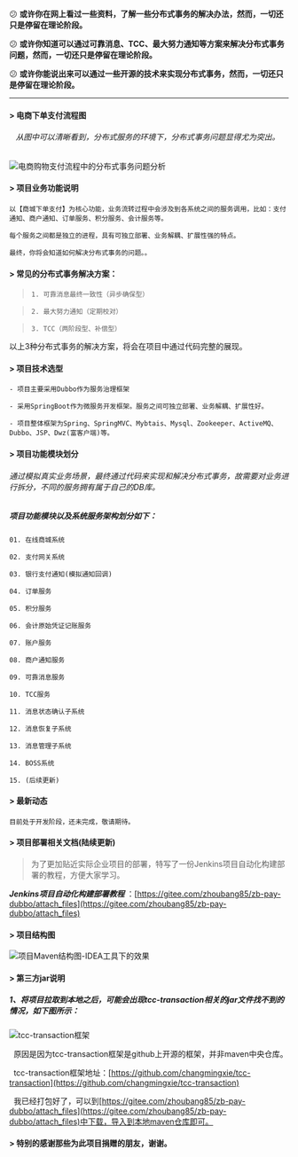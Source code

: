 

:confused: **或许你在网上看过一些资料，了解一些分布式事务的解决办法，然而，一切还只是停留在理论阶段。** 

:confused: **或许你知道可以通过可靠消息、TCC、最大努力通知等方案来解决分布式事务问题，然而，一切还只是停留在理论阶段。** 

:confused: **或许你能说出来可以通过一些开源的技术来实现分布式事务，然而，一切还只是停留在理论阶段。** 


---

#### > 电商下单支付流程图
###### &nbsp;&nbsp;&nbsp;从图中可以清晰看到，分布式服务的环境下，分布式事务问题显得尤为突出。


![电商购物支付流程中的分布式事务问题分析](https://gitee.com/uploads/images/2017/1020/001517_8fac1a97_341760.png "电商购物支付流程中的分布式事务问题分析.png")


#### > 项目业务功能说明
    以【商城下单支付】为核心功能，业务流转过程中会涉及到各系统之间的服务调用，比如：支付通知、商户通知、订单服务、积分服务、会计服务等。
    
    每个服务之间都是独立的进程，具有可独立部署、业务解耦、扩展性强的特点。

    最终，你将会知道如何解决分布式事务的问题。。

#### > 常见的分布式事务解决方案：
>     1. 可靠消息最终一致性（异步确保型）

>     2. 最大努力通知（定期校对）

>     3. TCC（两阶段型、补偿型）

  以上3种分布式事务的解决方案，将会在项目中通过代码完整的展现。


#### > 项目技术选型
    - 项目主要采用Dubbo作为服务治理框架

    - 采用SpringBoot作为微服务开发框架。服务之间可独立部署、业务解耦、扩展性好。

    - 项目整体框架为Spring、SpringMVC、Mybtais、Mysql、Zookeeper、ActiveMQ、Dubbo、JSP、Dwz(富客户端)等。

#### > 项目功能模块划分
###### 通过模拟真实业务场景，最终通过代码来实现和解决分布式事务，故需要对业务进行拆分，不同的服务拥有属于自己的DB库。

##### 项目功能模块以及系统服务架构划分如下：
`01. 在线商城系统`

`02. 支付网关系统`

`03. 银行支付通知(模拟通知回调)`

`04. 订单服务`

`05. 积分服务`

`06. 会计原始凭证记账服务`

`07. 账户服务`

`08. 商户通知服务`

`09. 可靠消息服务`

`10. TCC服务`

`11. 消息状态确认子系统`

`12. 消息恢复子系统`

`13. 消息管理子系统`

`14. BOSS系统`

`15. (后续更新)`

#### > 最新动态
    目前处于开发阶段，还未完成，敬请期待。

#### > 项目部署相关文档(陆续更新)
> 为了更加贴近实际企业项目的部署，特写了一份Jenkins项目自动化构建部署的教程，方便大家学习。

 **_Jenkins项目自动化构建部署教程_** ：[https://gitee.com/zhoubang85/zb-pay-dubbo/attach_files](https://gitee.com/zhoubang85/zb-pay-dubbo/attach_files)

#### > 项目结构图
![项目Maven结构图-IDEA工具下的效果](https://gitee.com/uploads/images/2017/1019/133402_70df580c_341760.jpeg "01.jpg")

#### > 第三方jar说明
##### 1、将项目拉取到本地之后，可能会出现tcc-transaction相关的jar文件找不到的情况，如下图所示：

![tcc-transaction框架](https://gitee.com/uploads/images/2017/1020/123216_c32f8ae9_341760.jpeg "01.jpg")

&nbsp;&nbsp;原因是因为tcc-transaction框架是github上开源的框架，并非maven中央仓库。

&nbsp;&nbsp;tcc-transaction框架地址：[https://github.com/changmingxie/tcc-transaction](https://github.com/changmingxie/tcc-transaction)

&nbsp;&nbsp;我已经打包好了，可以到[https://gitee.com/zhoubang85/zb-pay-dubbo/attach_files](https://gitee.com/zhoubang85/zb-pay-dubbo/attach_files)中下载，导入到本地maven仓库即可。

#### > 特别的感谢那些为此项目捐赠的朋友，谢谢。
